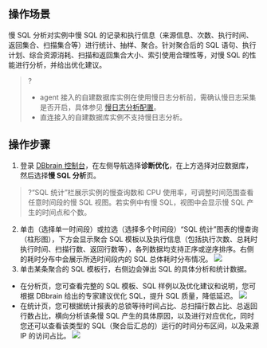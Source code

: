 
## 操作场景
慢 SQL 分析对实例中慢 SQL 的记录和执行信息（来源信息、次数、执行时间、返回集合、扫描集合等）进行统计、抽样、聚合。针对聚合后的 SQL 语句、执行计划、综合资源消耗、扫描和返回集合大小、索引使用合理性等，对慢 SQL 的性能进行分析，并给出优化建议。
>?
>- agent 接入的自建数据库实例在使用慢日志分析前，需确认慢日志采集是否开启，具体参见 [慢日志分析配置](https://console.cloud.tencent.com/dbbrain/instance?product=dbbrain-mysql)。
>- 直连接入的自建数据库实例不支持慢日志分析。

## 操作步骤
1. 登录 [DBbrain 控制台](https://console.cloud.tencent.com/dbbrain/slow-sql)，在左侧导航选择**诊断优化**，在上方选择对应数据库，然后选择**慢 SQL 分析**页。
>?“SQL 统计”栏展示实例的慢查询数和 CPU 使用率，可调整时间范围查看任意时间段的慢 SQL 视图。若实例中有慢 SQL，视图中会显示慢 SQL 产生的时间点和个数。
2. 单击（选择单一时间段）或拉选（选择多个时间段）“SQL 统计”图表的慢查询（柱形图），下方会显示聚合 SQL 模板以及执行信息（包括执行次数、总耗时执行时间、扫描行数、返回行数等），各列数据均支持正序或逆序排序。右侧的耗时分布中会展示所选时间段内的 SQL 总体耗时分布情况。
![](https://main.qcloudimg.com/raw/dfce7ffad362522c7002ec33628bf530.png)
3. 单击某条聚合的 SQL 模板行，右侧边会弹出 SQL 的具体分析和统计数据。
 - 在分析页，您可查看完整的 SQL 模板、SQL 样例以及优化建议和说明，您可根据 DBbrain 给出的专家建议优化 SQL，提升 SQL 质量，降低延迟。
![](https://main.qcloudimg.com/raw/aeefc3396bcdfbdd548ea909b1fbabd8.png)
 - 在统计页，您可根据统计报表的总锁等待时间占比、总扫描行数占比、总返回行数占比，横向分析该条慢 SQL 产生的具体原因，以及进行对应优化，同时您还可以查看该类型的 SQL（聚合后汇总的）运行的时间分布区间，以及来源 IP 的访问占比。
![](https://main.qcloudimg.com/raw/14c648980260c952c4af8e370a41860a.png)

